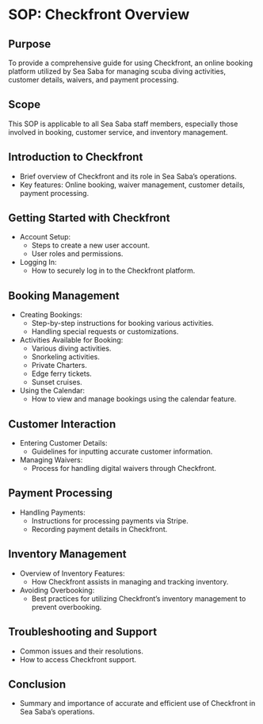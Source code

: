 # SOP: Checkfront Overview

## Purpose
To provide a comprehensive guide for using Checkfront, an online booking platform utilized by Sea Saba for managing scuba diving activities, customer details, waivers, and payment processing.

## Scope
This SOP is applicable to all Sea Saba staff members, especially those involved in booking, customer service, and inventory management.

## Introduction to Checkfront
- Brief overview of Checkfront and its role in Sea Saba’s operations.
- Key features: Online booking, waiver management, customer details, payment processing.
  
## Getting Started with Checkfront
- Account Setup:
  - Steps to create a new user account.
  - User roles and permissions.
- Logging In:
  - How to securely log in to the Checkfront platform.
  
## Booking Management
- Creating Bookings:
  - Step-by-step instructions for booking various activities.
  - Handling special requests or customizations.
- Activities Available for Booking:
  - Various diving activities.
  - Snorkeling activities.
  - Private Charters.
  - Edge ferry tickets.
  - Sunset cruises.
- Using the Calendar:
  - How to view and manage bookings using the calendar feature.
  
## Customer Interaction
- Entering Customer Details:
  - Guidelines for inputting accurate customer information.
- Managing Waivers:
  - Process for handling digital waivers through Checkfront.
  
## Payment Processing
- Handling Payments:
  - Instructions for processing payments via Stripe.
  - Recording payment details in Checkfront.
  
## Inventory Management
- Overview of Inventory Features:
  - How Checkfront assists in managing and tracking inventory.
- Avoiding Overbooking:
  - Best practices for utilizing Checkfront’s inventory management to prevent overbooking.
  
## Troubleshooting and Support
- Common issues and their resolutions.
- How to access Checkfront support.

## Conclusion
- Summary and importance of accurate and efficient use of Checkfront in Sea Saba’s operations.